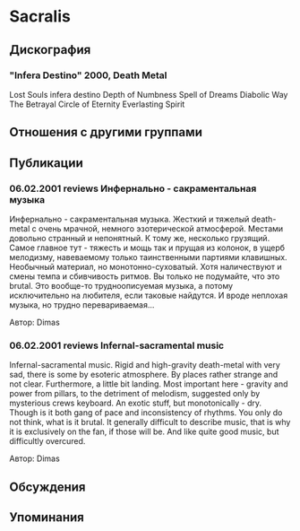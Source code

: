 # Sacralis



## Дискография

### "Infera Destino" 2000, Death Metal

Lost Souls
infera destino
Depth of Numbness
Spell of Dreams
Diabolic Way
The Betrayal
Circle of Eternity
Everlasting Spirit

  



## Отношения с другими группами


## Публикации

### 06.02.2001 reviews Инфернально - сакраментальная музыка

<p>Инфернально - сакраментальная музыка. Жесткий и тяжелый death-metal с очень мрачной, немного эзотерической атмосферой. Местами довольно странный и непонятный. К тому же, несколько грузящий. Самое главное тут - тяжесть и мощь так и прущая из колонок, в ущерб мелодизму, навеваемому только таинственными партиями клавишных. Необычный материал, но монотонно-суховатый. Хотя наличествуют и смены темпа и сбивчивость ритмов. Вы только не подумайте, что это brutal. Это вообще-то трудноописуемая музыка, а потому исключительно на любителя, если таковые найдутся. И вроде неплохая музыка, но трудно перевариваемая...</p>

Автор: Dimas

### 06.02.2001 reviews Infernal-sacramental music

<p>Infernal-sacramental music. Rigid and high-gravity death-metal with very sad, there is some by esoteric atmosphere. By places rather strange and not clear. Furthermore, a little bit landing. Most important here - gravity and power from pillars, to the detriment of melodism, suggested only by mysterious crews keyboard. An exotic stuff, but monotonically - dry. Though is it both gang of pace and inconsistency of rhythms. You only do not think, what is it brutal. It generally difficult to describe music, that is why it is exclusively on the fan, if those will be. And like quite good music, but difficultly overcured.</p>

Автор: Dimas


## Обсуждения


## Упоминания

